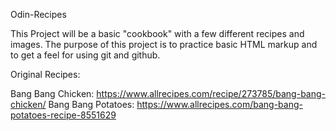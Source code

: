 Odin-Recipes

This Project will be a basic "cookbook" with a few different recipes and images. The purpose of this project is to practice basic HTML markup and to get a feel for using git and github.

Original Recipes:

Bang Bang Chicken: https://www.allrecipes.com/recipe/273785/bang-bang-chicken/
Bang Bang Potatoes: https://www.allrecipes.com/bang-bang-potatoes-recipe-8551629

